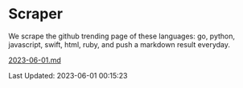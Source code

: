 # Scraper

We scrape the github trending page of these languages: go, python, javascript, swift, html, ruby, and push a markdown result everyday.

[2023-06-01.md](https://github.com/henson/Scraper/blob/master/2023-06-01.md)

Last Updated: 2023-06-01 00:15:23